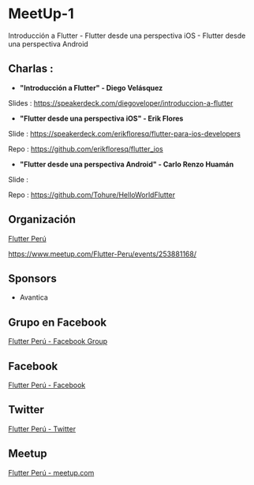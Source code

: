 # MeetUp-1
Introducción a Flutter - Flutter desde una perspectiva iOS - Flutter desde una perspectiva Android

## Charlas :

- **"Introducción a Flutter" - Diego Velásquez**

Slides : https://speakerdeck.com/diegoveloper/introduccion-a-flutter


- **"Flutter desde una perspectiva iOS" - Erik Flores**

Slide : https://speakerdeck.com/erikfloresq/flutter-para-ios-developers

Repo  : https://github.com/erikfloresq/flutter_ios

- **"Flutter desde una perspectiva Android" - Carlo Renzo Huamán**

Slide : 

Repo  : https://github.com/Tohure/HelloWorldFlutter


## Organización 
[Flutter Perú](https://github.com/FlutterPeru)


https://www.meetup.com/Flutter-Peru/events/253881168/


## Sponsors

- Avantica 

## Grupo en Facebook 

[Flutter Perú - Facebook Group](https://www.facebook.com/groups/flutterperu)

## Facebook 

[Flutter Perú - Facebook](https://www.facebook.com/FlutterPeru)

## Twitter 

[Flutter Perú - Twitter](https://twitter.com/FlutterPeru)

## Meetup 

[Flutter Perú - meetup.com](https://www.meetup.com/Flutter-Peru/)
